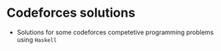# Codeforces solutions
- Solutions for some codeforces competetive programming problems using `Haskell`

